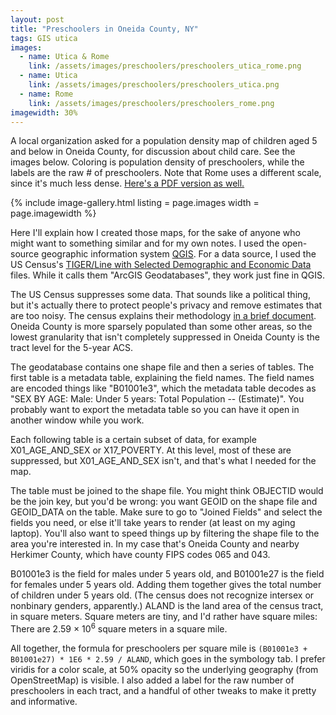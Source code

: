 ```yaml
---
layout: post
title: "Preschoolers in Oneida County, NY"
tags: GIS utica
images:
  - name: Utica & Rome
    link: /assets/images/preschoolers/preschoolers_utica_rome.png
  - name: Utica
    link: /assets/images/preschoolers/preschoolers_utica.png
  - name: Rome
    link: /assets/images/preschoolers/preschoolers_rome.png
imagewidth: 30%
---
```


A local organization asked for a population density map of children aged 5 and below in Oneida County, for discussion about child care. See the images below. Coloring is population density of preschoolers, while the labels are the raw # of preschoolers. Note that Rome uses a different scale, since it's much less dense. [Here's a PDF version as well.](/assets/preschoolers/utica_rome_preschoolers_density.pdf)

{% include image-gallery.html listing = page.images width = page.imagewidth %}

<!--more-->
Here I'll explain how I created those maps, for the sake of anyone who might want to something similar and for my own notes. I used the open-source geographic information system [QGIS](https://qgis.org/). For a data source, I used the US Census's [TIGER/Line with Selected Demographic and Economic Data](https://www.census.gov/geographies/mapping-files/time-series/geo/tiger-data.html) files. While it calls them "ArcGIS Geodatabases", they work just fine in QGIS.

The US Census suppresses some data. That sounds like a political thing, but it's actually there to protect people's privacy and remove estimates that are too noisy.  The census explains their methodology [in a brief document](https://www.census.gov/programs-surveys/acs/technical-documentation/data-suppression.html). Oneida County is more sparsely populated than some other areas, so the lowest granularity that isn't completely suppressed in Oneida County is the tract level for the 5-year ACS.

The geodatabase contains one shape file and then a series of tables. The first table is a metadata table, explaining the field names. The field names are encoded things like "B01001e3", which the metadata table decodes as "SEX BY AGE: Male: Under 5 years: Total Population -- (Estimate)". You probably want to export the metadata table so you can have it open in another window while you work.

Each following table is a certain subset of data, for example X01_AGE_AND_SEX or X17_POVERTY. At this level, most of these are suppressed, but X01_AGE_AND_SEX isn't, and that's what I needed for the map.

The table must be joined to the shape file. You might think OBJECTID would be the join key, but you'd be wrong: you want GEOID on the shape file and GEOID_DATA on the table. Make sure to go to "Joined Fields" and select the fields you need, or else it'll take years to render (at least on my aging laptop). You'll also want to speed things up by filtering the shape file to the area you're interested in. In my case that's Oneida County and nearby Herkimer County, which have county FIPS codes 065 and 043.

B01001e3 is the field for males under 5 years old, and B01001e27 is the field for females under 5 years old. Adding them together gives the total number of children under 5 years old. (The census does not recognize intersex or nonbinary genders, apparently.) ALAND is the land area of the census tract, in square meters. Square meters are tiny, and I'd rather have square miles: There are 2.59 × 10<sup>6</sup> square meters in a square mile.

All together, the formula for preschoolers per square mile is `(B01001e3 + B01001e27) * 1E6 * 2.59 / ALAND`, which goes in the symbology tab. I prefer viridis for a color scale, at 50% opacity so the underlying geography (from OpenStreetMap) is visible. I also added a label for the raw number of preschoolers in each tract, and a handful of other tweaks to make it pretty and informative.
